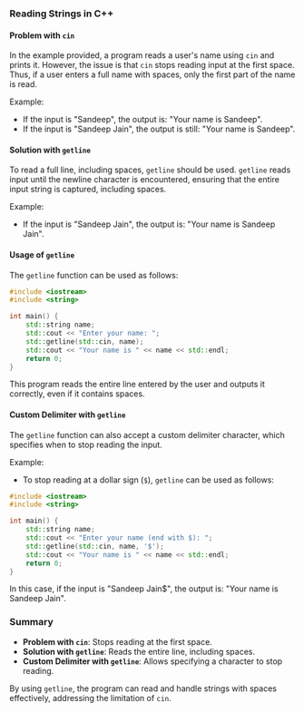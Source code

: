 ### Reading Strings in C++

#### Problem with `cin`

In the example provided, a program reads a user's name using `cin` and prints it. However, the issue is that `cin` stops reading input at the first space. Thus, if a user enters a full name with spaces, only the first part of the name is read.

Example:
- If the input is "Sandeep", the output is: "Your name is Sandeep".
- If the input is "Sandeep Jain", the output is still: "Your name is Sandeep".

#### Solution with `getline`

To read a full line, including spaces, `getline` should be used. `getline` reads input until the newline character is encountered, ensuring that the entire input string is captured, including spaces.

Example:
- If the input is "Sandeep Jain", the output is: "Your name is Sandeep Jain".

#### Usage of `getline`

The `getline` function can be used as follows:
```cpp
#include <iostream>
#include <string>

int main() {
    std::string name;
    std::cout << "Enter your name: ";
    std::getline(std::cin, name);
    std::cout << "Your name is " << name << std::endl;
    return 0;
}
```

This program reads the entire line entered by the user and outputs it correctly, even if it contains spaces.

#### Custom Delimiter with `getline`

The `getline` function can also accept a custom delimiter character, which specifies when to stop reading the input.

Example:
- To stop reading at a dollar sign (`$`), `getline` can be used as follows:
```cpp
#include <iostream>
#include <string>

int main() {
    std::string name;
    std::cout << "Enter your name (end with $): ";
    std::getline(std::cin, name, '$');
    std::cout << "Your name is " << name << std::endl;
    return 0;
}
```

In this case, if the input is "Sandeep Jain$", the output is: "Your name is Sandeep Jain".

### Summary

- **Problem with `cin`**: Stops reading at the first space.
- **Solution with `getline`**: Reads the entire line, including spaces.
- **Custom Delimiter with `getline`**: Allows specifying a character to stop reading.

By using `getline`, the program can read and handle strings with spaces effectively, addressing the limitation of `cin`.